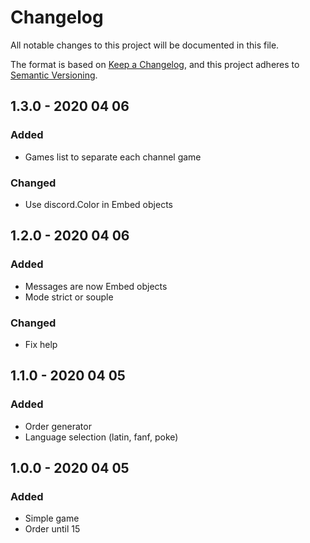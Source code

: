 # Changelog
All notable changes to this project will be documented in this file.

The format is based on [Keep a Changelog](https://keepachangelog.com/en/1.0.0/),
and this project adheres to [Semantic Versioning](https://semver.org/spec/v2.0.0.html).


## 1.3.0 - 2020 04 06
### Added
- Games list to separate each channel game
### Changed
- Use discord.Color in Embed objects


## 1.2.0 - 2020 04 06
### Added
- Messages are now Embed objects
- Mode strict or souple
### Changed
- Fix help


## 1.1.0 - 2020 04 05
### Added
- Order generator
- Language selection (latin, fanf, poke)


## 1.0.0 - 2020 04 05
### Added
- Simple game
- Order until 15
